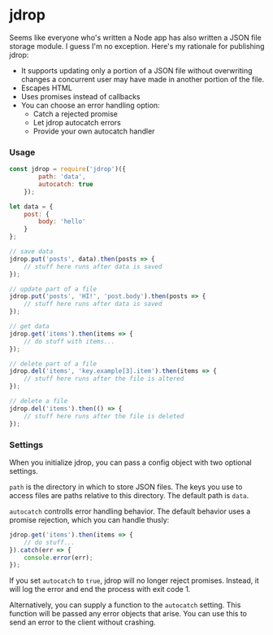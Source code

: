# jdrop

Seems like everyone who's written a Node app has also written a JSON file storage module. I guess I'm no exception. Here's my rationale for publishing jdrop:

* It supports updating only a portion of a JSON file without overwriting changes a concurrent user may have made in another portion of the file.
* Escapes HTML
* Uses promises instead of callbacks
* You can choose an error handling option:
  * Catch a rejected promise
  * Let jdrop autocatch errors
  * Provide your own autocatch handler

### Usage

```javascript
const jdrop = require('jdrop')({
		path: 'data',
		autocatch: true
	});

let data = {
	post: {
		body: 'hello'
	}
};

// save data
jdrop.put('posts', data).then(posts => {
	// stuff here runs after data is saved
});

// update part of a file
jdrop.put('posts', 'HI!', 'post.body').then(posts => {
	// stuff here runs after data is saved
});

// get data
jdrop.get('items').then(items => {
	// do stuff with items...
});

// delete part of a file
jdrop.del('items', 'key.example[3].item').then(items => {
	// stuff here runs after the file is altered
});

// delete a file
jdrop.del('items').then(() => {
	// stuff here runs after the file is deleted
});
```

### Settings

When you initialize jdrop, you can pass a config object with two optional settings.

`path` is the directory in which to store JSON files. The keys you use to access files are paths relative to this directory. The default path is `data`.

`autocatch` controlls error handling behavior. The default behavior uses a promise rejection, which you can handle thusly:

```javascript
jdrop.get('items').then(items => {
	// do stuff...
}).catch(err => {
	console.error(err);
});
```

If you set `autocatch` to `true`, jdrop will no longer reject promises. Instead, it will log the error and end the process with exit code 1.

Alternatively, you can supply a function to the `autocatch` setting. This function will be passed any error objects that arise. You can use this to send an error to the client without crashing.
